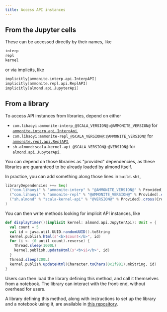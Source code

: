 ```yaml
---
title: Access API instances
---
```


## From the Jupyter cells

These can be accessed directly by their names, like
```scala
interp
repl
kernel
```

or via implicits, like
```scala
implicitly[ammonite.interp.api.InterpAPI]
implicitly[ammonite.repl.api.ReplAPI]
implicitly[almond.api.JupyterApi]
```

## From a library

To access API instances from libraries, depend on either
- `com.lihaoyi:ammonite-interp_@SCALA_VERSION@:@AMMONITE_VERSION@` for [`ammonite.interp.api.InterpApi`](api-ammonite.md#interpapi),
- `com.lihaoyi:ammonite-repl_@SCALA_VERSION@:@AMMONITE_VERSION@` for [`ammonite.repl.api.ReplAPI`](api-ammonite.md#replapi),
- `sh.almond:scala-kernel-api_@SCALA_VERSION@:@VERSION@` for [`almond.api.JupyterApi`](api-jupyter.md#jupyterapi).

You can depend on those libraries as "provided" dependencies, as these libraries
are guaranteed to be already loaded by almond itself.

In practice, you can add something along those lines in `build.sbt`,
```scala
libraryDependencies ++= Seq(
  ("com.lihaoyi" % "ammonite-interp" % "@AMMONITE_VERSION@" % Provided).cross(CrossVersion.full), // for ammonite.interp.api.InterpApi
  ("com.lihaoyi" % "ammonite-repl" % "@AMMONITE_VERSION@" % Provided).cross(CrossVersion.full), // for ammonite.repl.api.ReplAPI
  ("sh.almond" % "scala-kernel-api" % "@VERSION@" % Provided).cross(CrossVersion.full) // for almond.api.JupyterApi
)
```

You can then write methods looking for implicit
API instances, like
```scala
def displayTimer()(implicit kernel: almond.api.JupyterApi): Unit = {
  val count = 5
  val id = java.util.UUID.randomUUID().toString
  kernel.publish.html(s"<b>$count</b>", id)
  for (i <- (0 until count).reverse) {
    Thread.sleep(1000L)
    kernel.publish.updateHtml(s"<b>$i</b>", id)
  }
  Thread.sleep(200L)
  kernel.publish.updateHtml(Character.toChars(0x1f981).mkString, id)
}
```

Users can then load the library defining this method, and call it themselves
from a notebook. The library can interact with the front-end, without overhead
for users.

A library defining this method, along with instructions to set up the library and
a notebook using it, are available in
[this repository](https://github.com/almond-sh/example-library-jupyter-api).
